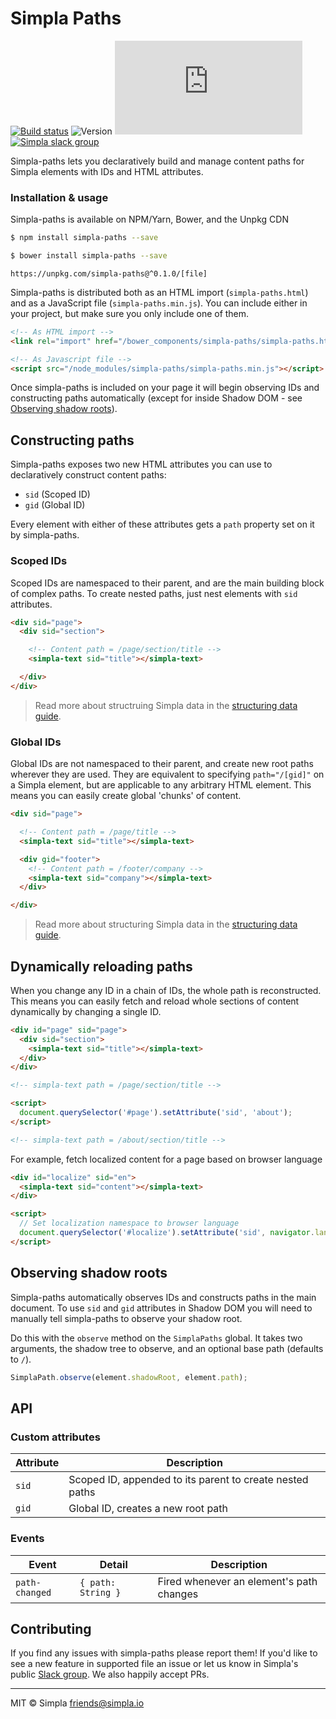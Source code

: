 # Simpla Paths
[![Build status][travis-badge]][travis-url] ![Version][bower-badge] ![Size][size-badge] <br>
[![Simpla slack group][slack-badge]][slack-url]

Simpla-paths lets you declaratively build and manage content paths for Simpla elements with IDs and HTML attributes.

### Installation & usage

Simpla-paths is available on NPM/Yarn, Bower, and the Unpkg CDN

```sh
$ npm install simpla-paths --save
```

```sh
$ bower install simpla-paths --save
```

```
https://unpkg.com/simpla-paths@^0.1.0/[file]
```

Simpla-paths is distributed both as an HTML import (`simpla-paths.html`) and as a JavaScript file (`simpla-paths.min.js`). You can include either in your project, but make sure you only include one of them.

```html
<!-- As HTML import -->
<link rel="import" href="/bower_components/simpla-paths/simpla-paths.html">
```

```html
<!-- As Javascript file -->
<script src="/node_modules/simpla-paths/simpla-paths.min.js"></script>
```

Once simpla-paths is included on your page it will begin observing IDs and constructing paths automatically (except for inside Shadow DOM - see [Observing shadow roots](#observing-shadow-roots)).

## Constructing paths

Simpla-paths exposes two new HTML attributes you can use to declaratively construct content paths:

- `sid` (Scoped ID)
- `gid` (Global ID)

Every element with either of these attributes gets a `path` property set on it by simpla-paths.

### Scoped IDs

Scoped IDs are namespaced to their parent, and are the main building block of complex paths. To create nested paths, just nest elements with `sid` attributes.

```html
<div sid="page">
  <div sid="section">

    <!-- Content path = /page/section/title -->
    <simpla-text sid="title"></simpla-text>

  </div>
</div>
```

> Read more about structruing Simpla data in the [structuring data guide](https://www.simpla.io/docs/structuring-data).

### Global IDs

Global IDs are not namespaced to their parent, and create new root paths wherever they are used. They are equivalent to specifying `path="/[gid]"` on a Simpla element, but are applicable to any arbitrary HTML element. This means you can easily create global 'chunks' of content.

```html
<div sid="page">

  <!-- Content path = /page/title -->
  <simpla-text sid="title"></simpla-text>

  <div gid="footer">
    <!-- Content path = /footer/company -->
    <simpla-text sid="company"></simpla-text>  
  </div>

</div>

```

> Read more about structuring Simpla data in the [structuring data guide](https://www.simpla.io/docs/structuring-data).

## Dynamically reloading paths

When you change any ID in a chain of IDs, the whole path is reconstructed. This means you can easily fetch and reload whole sections of content dynamically by changing a single ID.

```html
<div id="page" sid="page">
  <div sid="section">
    <simpla-text sid="title"></simpla-text>
  </div>
</div>

<!-- simpla-text path = /page/section/title -->

<script>
  document.querySelector('#page').setAttribute('sid', 'about');
</script>

<!-- simpla-text path = /about/section/title -->
```

For example, fetch localized content for a page based on browser language

```html
<div id="localize" sid="en">
  <simpla-text sid="content"></simpla-text>
</div>

<script>
  // Set localization namespace to browser language
  document.querySelector('#localize').setAttribute('sid', navigator.languge);
</script>
```


## Observing shadow roots

Simpla-paths automatically observes IDs and constructs paths in the main document. To use `sid` and `gid` attributes in Shadow DOM you will need to manually tell simpla-paths to observe your shadow root.

Do this with the `observe` method on the `SimplaPaths` global. It takes two arguments, the shadow tree to observe, and an optional base path (defaults to `/`).

```js
SimplaPath.observe(element.shadowRoot, element.path);
```

## API

### Custom attributes

Attribute | Description
--------- | -----------
`sid`     | Scoped ID, appended to its parent to create nested paths
`gid`     | Global ID, creates a new root path

### Events

Event          | Detail             | Description                              
-------------- | ------------------ | ------------
`path-changed` | `{ path: String }` | Fired whenever an element's path changes

## Contributing

If you find any issues with simpla-paths please report them! If you'd like to see a new feature in supported file an issue or let us know in Simpla's public [Slack group](https://slack.simpla.io). We also happily accept PRs.

---

MIT © Simpla <friends@simpla.io>

[bower-badge]: https://img.shields.io/bower/v/simpla-paths.svg
[travis-badge]: https://img.shields.io/travis/SimplaElements/simpla-paths.svg
[travis-url]: https://travis-ci.org/SimplaElements/simpla-paths
[size-badge]: https://badges.herokuapp.com/size/github/SimplaElements/simpla-paths/master/simpla-paths.html?gzip=true&color=blue
[slack-badge]: http://slack.simpla.io/badge.svg
[slack-url]: https://slack.simpla.io
